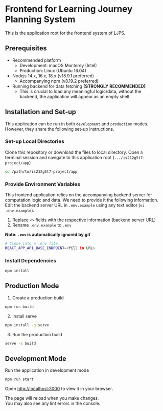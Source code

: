 # Frontend for Learning Journey Planning System

This is the application root for the frontend system of LJPS.

## Prerequisites

- Recommended platform
    - Development: macOS Monterey (Intel)
    - Production: Linux (Ubuntu 16.04)
- Nodejs 14.x, 16.x, 18.x (v18.9.1 preferred)
    - Accompanying npm (v8.19.2 preferred)
- Running backend for data fetching **[STRONGLY RECOMMENDED]**
    - This is crucial to load any meaningful logic/data, without the backend, the application will appear as an empty shell

## Installation and Set-up

This application can be run in both `development` and `production` modes. However, they share the following set-up instructions.

### Set-up Local Directories

Clone this repository or download the files to local directory.
Open a terminal session and navigate to this application root (`.../is212g5t7-project/app`)

```bash
cd /path/to/is212g5t7-project/app
```

### Provide Environment Variables

This frontend application relies on the accompanying backend server for computation logic and data. We need to provide it the following information. Edit the backend server URL in `.env.example` using any text editor (`vi .env.example`).

1. Replace `<>` fields with the respective information (backend server URL)
2. Rename `.env.example` to `.env`

**Note: `.env` is automatically ignored by git`**
```bash
# Clone into a .env file
REACT_APP_API_BASE_ENDPOINT=<fill in URL>
```

### Install Dependencies

```bash
npm install
```

## Production Mode

1. Create a production build
```bash
npm run build
```

2. Install serve
```bash
npm install -g serve
```

3. Run the production build
```bash
serve -s build
```

## Development Mode

Run the application in development mode
```bash
npm run start
```

Open [http://localhost:3000](http://localhost:3000) to view it in your browser.

The page will reload when you make changes.\
You may also see any lint errors in the console.
